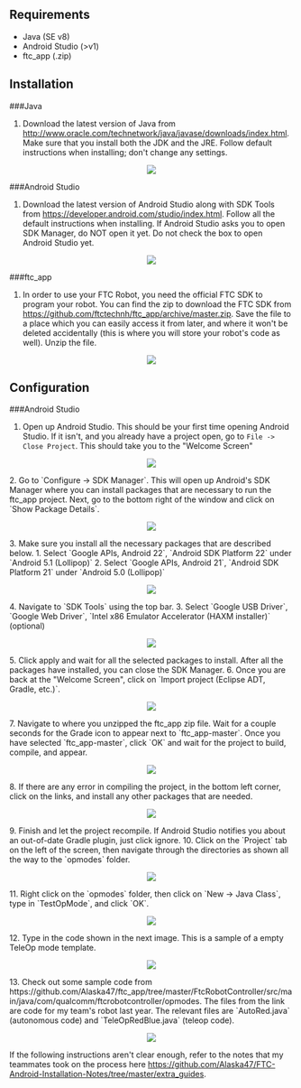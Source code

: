 Requirements
-----------
- Java (SE v8)
- Android Studio (>v1)
- ftc_app (.zip)

Installation
------------
###Java
1. Download the latest version of Java from http://www.oracle.com/technetwork/java/javase/downloads/index.html. Make sure that you install both the JDK and the JRE. Follow default instructions when installing; don't change any settings.
<p align="center">
  <img src="https://github.com/Alaska47/FTC-Android-Installation-Notes/blob/master/images/java_installation.png?raw=true"/>
</p>

###Android Studio
1. Download the latest version of Android Studio along with SDK Tools from https://developer.android.com/studio/index.html. Follow all the default instructions when installing. If Android Studio asks you to open SDK Manager, do NOT open it yet. Do not check the box to open Android Studio yet.
<p align="center">
  <img src="https://github.com/Alaska47/FTC-Android-Installation-Notes/blob/master/images/android_studio_installation.png?raw=true"/>
</p>

###ftc_app
1. In order to use your FTC Robot, you need the official FTC SDK to program your robot. You can find the zip to download the FTC SDK from https://github.com/ftctechnh/ftc_app/archive/master.zip. Save the file to a place which you can easily access it from later, and where it won't be deleted accidentally (this is where you will store your robot's code as well). Unzip the file.
<p align="center">
  <img src="https://github.com/Alaska47/FTC-Android-Installation-Notes/blob/master/images/extract_ftc_app.PNG?raw=true"/>
</p>

Configuration
-------------
###Android Studio
1. Open up Android Studio. This should be your first time opening Android Studio. If it isn't, and you already have a project open, go to `File -> Close Project`. This should take you to the "Welcome Screen"
<p align="center">
  <img src="https://github.com/Alaska47/FTC-Android-Installation-Notes/blob/master/images/android_studio_welcome.png?raw=true"/>
</p>
2. Go to `Configure -> SDK Manager`. This will open up Android's SDK Manager where you can install packages that are necessary to run the ftc_app project. Next, go to the bottom right of the window and click on `Show Package Details`.
<p align="center">
  <img src="https://github.com/Alaska47/FTC-Android-Installation-Notes/blob/master/images/studio_sdk_manager.png?raw=true"/>
</p>
3. Make sure you install all the necessary packages that are described below.
    1. Select `Google APIs, Android 22`, `Android SDK Platform 22` under `Android 5.1 (Lollipop)`
    2. Select `Google APIs, Android 21`, `Android SDK Platform 21` under `Android 5.0 (Lollipop)`
<p align="center">
  <img src="https://github.com/Alaska47/FTC-Android-Installation-Notes/blob/master/images/packages_studio.png?raw=true"/>
</p>
4. Navigate to `SDK Tools` using the top bar.
    3. Select `Google USB Driver`, `Google Web Driver`, `Intel x86 Emulator Accelerator (HAXM installer)` (optional)
<p align="center">
  <img src="https://github.com/Alaska47/FTC-Android-Installation-Notes/blob/master/images/packages_studio1.png?raw=true"/>
</p>
5. Click apply and wait for all the selected packages to install. After all the packages have installed, you can close the SDK Manager.
6. Once you are back at the "Welcome Screen", click on `Import project (Eclipse ADT, Gradle, etc.)`.
<p align="center">
  <img src="https://github.com/Alaska47/FTC-Android-Installation-Notes/blob/master/images/import_studio.png?raw=true"/>
</p>
7. Navigate to where you unzipped the ftc_app zip file. Wait for a couple seconds for the Grade icon to appear next to `ftc_app-master`. Once you have selected `ftc_app-master`, click `OK` and wait for the project to build, compile, and appear. 
<p align="center">
  <img src="https://github.com/Alaska47/FTC-Android-Installation-Notes/blob/master/images/gradle_import.png?raw=true"/>
</p>
8. If there are any error in compiling the project, in the bottom left corner, click on the links, and install any other packages that are needed.
<p align="center">
  <img src="https://github.com/Alaska47/FTC-Android-Installation-Notes/blob/master/images/error_grade.png?raw=true"/>
</p>
9. Finish and let the project recompile. If Android Studio notifies you about an out-of-date Gradle plugin, just click ignore.
10. Click on the `Project` tab on the left of the screen, then navigate through the directories as shown all the way to the `opmodes` folder.
<p align="center">
  <img src="https://github.com/Alaska47/FTC-Android-Installation-Notes/blob/master/images/opmodes.png?raw=true"/>
</p>
11. Right click on the `opmodes` folder, then click on `New -> Java Class`, type in `TestOpMode`, and click `OK`.
<p align="center">
  <img src="https://github.com/Alaska47/FTC-Android-Installation-Notes/blob/master/images/test_mode.png?raw=true"/>
</p>
12. Type in the code shown in the next image. This is a sample of a empty TeleOp mode template.
<p align="center">
  <img src="https://github.com/Alaska47/FTC-Android-Installation-Notes/blob/master/images/finish_code.png?raw=true"/>
</p>
13. Check out some sample code from https://github.com/Alaska47/ftc_app/tree/master/FtcRobotController/src/main/java/com/qualcomm/ftcrobotcontroller/opmodes. The files from the link are code for my team's robot last year. The relevant files are `AutoRed.java` (autonomous code) and `TeleOpRedBlue.java` (teleop code). 
<p align="center">
  <img src="https://github.com/Alaska47/FTC-Android-Installation-Notes/blob/master/images/github_code.png?raw=true"/>
</p>

If the following instructions aren't clear enough, refer to the notes that my teammates took on the process here https://github.com/Alaska47/FTC-Android-Installation-Notes/tree/master/extra_guides.
